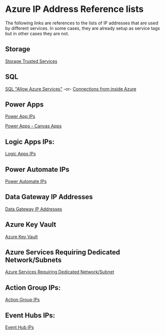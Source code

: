 # Azure IP Address Reference lists


The following links are references to the lists of IP addresses that are used by different services. In some cases, they are already setup as service tags but in other cases they are not. 

## Storage
[Storage Trusted Services](https://docs.microsoft.com/en-us/azure/storage/common/storage-network-security#trusted-microsoft-services)

## SQL
[SQL "Allow Azure Services"](https://docs.microsoft.com/en-us/archive/blogs/azureedu/what-should-i-know-when-setting-up-my-azure-sql-database-paas#firewall)
-or-
[Connections from inside Azure](https://docs.microsoft.com/en-us/azure/azure-sql/database/firewall-configure#connections-from-inside-azure)

## Power Apps
[Power App IPs](https://docs.microsoft.com/en-us/powerapps/maker/canvas-apps/limits-and-config#ip-addresses)

[Power Apps - Canvas Apps](https://docs.microsoft.com/en-us/powerapps/maker/canvas-apps/limits-and-config#ip-addresses)

## Logic Apps IPs:
[Logic Apps IPs](https://docs.microsoft.com/en-us/azure/logic-apps/logic-apps-limits-and-config#multi-tenant-azure---outbound-ip-addresses)

## Power Automate IPs
[Power Automate IPs](https://docs.microsoft.com/en-us/power-automate/limits-and-config#connectors)

## Data Gateway IP Addresses
[Data Gateway IP Addresses](https://docs.microsoft.com/en-us/azure/azure-sql/database/connectivity-architecture#gateway-ip-addresses)

## Azure Key Vault
[Azure Key Vault](https://docs.microsoft.com/en-us/azure/key-vault/general/overview-vnet-service-endpoints#trusted-services)

## Azure Services Requiring Dedicated Network/Subnets
[Azure Services Requiring Dedicated Network/Subnet](https://docs.microsoft.com/en-us/azure/virtual-network/virtual-network-for-azure-services#services-that-can-be-deployed-into-a-virtual-network)

## Action Group IPs:
[Action Group IPs](https://docs.microsoft.com/en-us/azure/azure-monitor/platform/action-groups#webhook)

## Event Hubs IPs:
[Event Hub IPs](https://docs.microsoft.com/en-us/azure/event-hubs/event-hubs-ip-filtering#trusted-microsoft-services)

